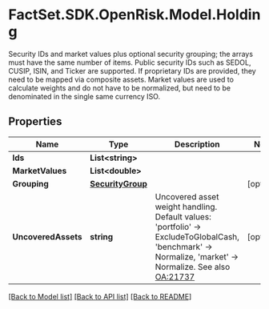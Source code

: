 # FactSet.SDK.OpenRisk.Model.Holding
Security IDs and market values plus optional security grouping; the arrays must have the same number of items. Public security IDs such as SEDOL, CUSIP, ISIN, and Ticker are supported. If proprietary IDs are provided, they need to be mapped via composite assets. Market values are used to calculate weights and do not have to be normalized, but need to be denominated in the single same currency ISO.

## Properties

Name | Type | Description | Notes
------------ | ------------- | ------------- | -------------
**Ids** | **List&lt;string&gt;** |  | 
**MarketValues** | **List&lt;double&gt;** |  | 
**Grouping** | [**SecurityGroup**](SecurityGroup.md) |  | [optional] 
**UncoveredAssets** | **string** | Uncovered asset weight handling. Default values: &#39;portfolio&#39; -&gt; ExcludeToGlobalCash, &#39;benchmark&#39; -&gt; Normalize, &#39;market&#39; -&gt; Normalize. See also [OA:21737](https://my.apps.factset.com/oa/pages/21737#group_normal_mix) | [optional] 

[[Back to Model list]](../README.md#documentation-for-models) [[Back to API list]](../README.md#documentation-for-api-endpoints) [[Back to README]](../README.md)

